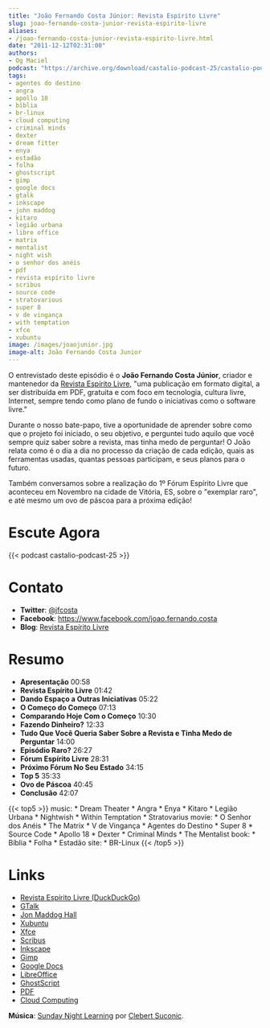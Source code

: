 ```yaml
---
title: "João Fernando Costa Júnior: Revista Espírito Livre"
slug: joao-fernando-costa-junior-revista-espirito-livre
aliases:
- /joao-fernando-costa-junior-revista-espirito-livre.html
date: "2011-12-12T02:31:00"
authors:
- Og Maciel
podcast: "https://archive.org/download/castalio-podcast-25/castalio-podcast-25.mp3"
tags:
- agentes do destino
- angra
- apollo 18
- bíblia
- br-linux
- cloud computing
- criminal minds
- dexter
- dream fitter
- enya
- estadão
- folha
- ghostscript
- gimp
- google docs
- gtalk
- inkscape
- john maddog
- kitaro
- legião urbana
- libre office
- matrix
- mentalist
- night wish
- o senhor dos anéis
- pdf
- revista espírito livre
- scribus
- source code
- stratovarious
- super 8
- v de vingança
- with temptation
- xfce
- xubuntu
image: /images/joaojunior.jpg
image-alt: João Fernando Costa Junior
---
```


O entrevistado deste episódio é o **João Fernando Costa Júnior**,
criador e mantenedor da [Revista Espírito
Livre](http://www.revista.espiritolivre.org/), \"uma publicação em
formato digital, a ser distribuída em PDF, gratuita e com foco em
tecnologia, cultura livre, Internet, sempre tendo como plano de fundo o
iniciativas como o software livre.\"

Durante o nosso bate-papo, tive a oportunidade de aprender sobre como
que o projeto foi iniciado, o seu objetivo, e perguntei tudo aquilo que
você sempre quiz saber sobre a revista, mas tinha medo de perguntar! O
João relata como é o dia a dia no processo da criação de cada edição,
quais as ferramentas usadas, quantas pessoas participam, e seus planos
para o futuro.

Também conversamos sobre a realização do 1º Fórum Espírito Livre que
aconteceu em Novembro na cidade de Vitória, ES, sobre o \"exemplar
raro\", e até mesmo um ovo de páscoa para a próxima edição!

# Escute Agora

{{< podcast castalio-podcast-25 >}}

# Contato

- **Twitter**: [\@jfcosta](https://twitter.com/jfcosta)
- **Facebook**: <https://www.facebook.com/joao.fernando.costa>
- **Blog**: [Revista Espírito
    Livre](http://www.revista.espiritolivre.org/)

# Resumo

- **Apresentação** 00:58
- **Revista Espírito Livre** 01:42
- **Dando Espaço a Outras Iniciativas** 05:22
- **O Começo do Começo** 07:13
- **Comparando Hoje Com o Começo** 10:30
- **Fazendo Dinheiro?** 12:33
- **Tudo Que Você Queria Saber Sobre a Revista e Tinha Medo de
    Perguntar** 14:00
- **Episódio Raro?** 26:27
- **Fórum Espírito Livre** 28:31
- **Próximo Fórum No Seu Estado** 34:15
- **Top 5** 35:33
- **Ovo de Páscoa** 40:45
- **Conclusão** 42:07

{{< top5 >}}
music:
    * Dream Theater
    * Angra
    * Enya
    * Kitaro
    * Legião Urbana
    * Nightwish
    * Within Temptation
    * Stratovarius
movie:
    * O Senhor dos Anéis
    * The Matrix
    * V de Vingança
    * Agentes do Destino
    * Super 8
    * Source Code
    * Apollo 18
    * Dexter
    * Criminal Minds
    * The Mentalist
book:
    * Bíblia
    * Folha
    * Estadão
site:
    * BR-Linux
{{< /top5 >}}

# Links

- [Revista Espírito Livre (DuckDuckGo)](https://duckduckgo.com/?q=Revista+Esp%C3%ADrito+Livre)
- [GTalk](https://duckduckgo.com/?q=GTalk)
- [Jon Maddog Hall](https://duckduckgo.com/?q=Jon+Maddog+Hall)
- [Xubuntu](https://duckduckgo.com/?q=Xubuntu)
- [Xfce](https://duckduckgo.com/?q=Xfce)
- [Scribus](https://duckduckgo.com/?q=Scribus)
- [Inkscape](https://duckduckgo.com/?q=Inkscape)
- [Gimp](https://duckduckgo.com/?q=Gimp)
- [Google Docs](https://duckduckgo.com/?q=Google+Docs)
- [LibreOffice](https://duckduckgo.com/?q=LibreOffice)
- [GhostScript](https://duckduckgo.com/?q=GhostScript)
- [PDF](https://duckduckgo.com/?q=PDF)
- [Cloud Computing](https://duckduckgo.com/?q=Cloud+Computing)

<p class="alert alert-info">
  <strong>Música</strong>: <a class="reference external" href="http://soundcloud.com/clebertsuconic/sunday-night-lerning">Sunday Night Learning</a> por <a class="reference external" href="http://soundcloud.com/clebertsuconic">Clebert Suconic</a>.
</p>
